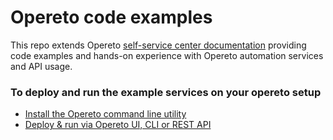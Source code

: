 # Opereto code examples

This repo extends Opereto [self-service center documentation](http://help.opereto.com) providing code examples and hands-on experience with Opereto automation services and API usage.

### To deploy and run the example services on your opereto setup

* [Install the Opereto command line utility](http://help.opereto.com/support/solutions/articles/9000086149-tutorial-prepare-your-development-environment)
* [Deploy & run via Opereto UI, CLI or REST API](http://help.opereto.com/support/solutions/articles/9000001860-introduction-to-automation-services)

